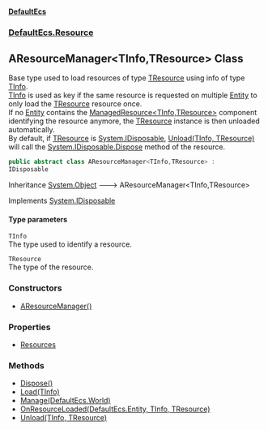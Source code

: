 #### [DefaultEcs](./index.md 'index')
### [DefaultEcs.Resource](./DefaultEcs-Resource.md 'DefaultEcs.Resource')
## AResourceManager&lt;TInfo,TResource&gt; Class
Base type used to load resources of type [TResource](#DefaultEcs-Resource-AResourceManager-TInfo_TResource--TResource 'DefaultEcs.Resource.AResourceManager&lt;TInfo,TResource&gt;.TResource') using info of type [TInfo](#DefaultEcs-Resource-AResourceManager-TInfo_TResource--TInfo 'DefaultEcs.Resource.AResourceManager&lt;TInfo,TResource&gt;.TInfo').  
[TInfo](#DefaultEcs-Resource-AResourceManager-TInfo_TResource--TInfo 'DefaultEcs.Resource.AResourceManager&lt;TInfo,TResource&gt;.TInfo') is used as key if the same resource is requested on multiple [Entity](./DefaultEcs-Entity.md 'DefaultEcs.Entity') to only load the [TResource](#DefaultEcs-Resource-AResourceManager-TInfo_TResource--TResource 'DefaultEcs.Resource.AResourceManager&lt;TInfo,TResource&gt;.TResource') resource once.  
If no [Entity](./DefaultEcs-Entity.md 'DefaultEcs.Entity') contains the [ManagedResource&lt;TInfo,TResource&gt;](./DefaultEcs-Resource-ManagedResource-TInfo_TResource-.md 'DefaultEcs.Resource.ManagedResource&lt;TInfo,TResource&gt;') component identifying the resource anymore, the [TResource](#DefaultEcs-Resource-AResourceManager-TInfo_TResource--TResource 'DefaultEcs.Resource.AResourceManager&lt;TInfo,TResource&gt;.TResource') instance is then unloaded automatically.  
By default, if [TResource](#DefaultEcs-Resource-AResourceManager-TInfo_TResource--TResource 'DefaultEcs.Resource.AResourceManager&lt;TInfo,TResource&gt;.TResource') is [System.IDisposable](https://docs.microsoft.com/en-us/dotnet/api/System.IDisposable 'System.IDisposable'), [Unload(TInfo, TResource)](./DefaultEcs-Resource-AResourceManager-TInfo_TResource--Unload(TInfo_TResource).md 'DefaultEcs.Resource.AResourceManager&lt;TInfo,TResource&gt;.Unload(TInfo, TResource)') will call the [System.IDisposable.Dispose](https://docs.microsoft.com/en-us/dotnet/api/System.IDisposable.Dispose 'System.IDisposable.Dispose') method of the resource.  
```csharp
public abstract class AResourceManager<TInfo,TResource> :
IDisposable
```
Inheritance [System.Object](https://docs.microsoft.com/en-us/dotnet/api/System.Object 'System.Object') &#129106; AResourceManager&lt;TInfo,TResource&gt;  

Implements [System.IDisposable](https://docs.microsoft.com/en-us/dotnet/api/System.IDisposable 'System.IDisposable')  
#### Type parameters
<a name='DefaultEcs-Resource-AResourceManager-TInfo_TResource--TInfo'></a>
`TInfo`  
The type used to identify a resource.  
  
<a name='DefaultEcs-Resource-AResourceManager-TInfo_TResource--TResource'></a>
`TResource`  
The type of the resource.  
  
### Constructors
- [AResourceManager()](./DefaultEcs-Resource-AResourceManager-TInfo_TResource--AResourceManager().md 'DefaultEcs.Resource.AResourceManager&lt;TInfo,TResource&gt;.AResourceManager()')
### Properties
- [Resources](./DefaultEcs-Resource-AResourceManager-TInfo_TResource--Resources.md 'DefaultEcs.Resource.AResourceManager&lt;TInfo,TResource&gt;.Resources')
### Methods
- [Dispose()](./DefaultEcs-Resource-AResourceManager-TInfo_TResource--Dispose().md 'DefaultEcs.Resource.AResourceManager&lt;TInfo,TResource&gt;.Dispose()')
- [Load(TInfo)](./DefaultEcs-Resource-AResourceManager-TInfo_TResource--Load(TInfo).md 'DefaultEcs.Resource.AResourceManager&lt;TInfo,TResource&gt;.Load(TInfo)')
- [Manage(DefaultEcs.World)](./DefaultEcs-Resource-AResourceManager-TInfo_TResource--Manage(DefaultEcs-World).md 'DefaultEcs.Resource.AResourceManager&lt;TInfo,TResource&gt;.Manage(DefaultEcs.World)')
- [OnResourceLoaded(DefaultEcs.Entity, TInfo, TResource)](./DefaultEcs-Resource-AResourceManager-TInfo_TResource--OnResourceLoaded(DefaultEcs-Entity_TInfo_TResource).md 'DefaultEcs.Resource.AResourceManager&lt;TInfo,TResource&gt;.OnResourceLoaded(DefaultEcs.Entity, TInfo, TResource)')
- [Unload(TInfo, TResource)](./DefaultEcs-Resource-AResourceManager-TInfo_TResource--Unload(TInfo_TResource).md 'DefaultEcs.Resource.AResourceManager&lt;TInfo,TResource&gt;.Unload(TInfo, TResource)')
